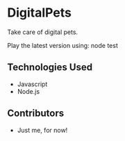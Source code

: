 # DigitalPets
Take care of digital pets.

Play the latest version using:
node test

## Technologies Used
- Javascript
- Node.js

## Contributors
- Just me, for now!
